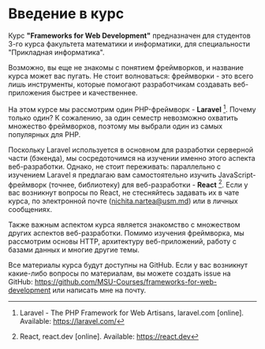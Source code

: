 # Введение в курс

Курс **"Frameworks for Web Development"** предназначен для студентов 3-го курса факультета математики и информатики, для специальности "Прикладная информатика".

Возможно, вы еще не знакомы с понятием фреймворков, и название курса может вас пугать. Не стоит волноваться: фреймворки - это всего лишь инструменты, которые помогают разработчикам создавать веб-приложения быстрее и качественнее.

На этом курсе мы рассмотрим один PHP-фреймворк - **Laravel** [^1]. Почему только один? К сожалению, за один семестр невозможно охватить множество фреймворков, поэтому мы выбрали один из самых популярных для PHP.

Поскольку Laravel используется в основном для разработки серверной части (бэкенда), мы сосредоточимся на изучении именно этого аспекта веб-разработки. Однако, не стоит переживать: параллельно с изучением Laravel я предлагаю вам самостоятельно изучить JavaScript-фреймворк (точнее, библиотеку) для веб-разработки - **React** [^2]. Если у вас возникнут вопросы по React, не стесняйтесь задавать их в чате курса, по электронной почте ([nichita.nartea@usm.md](mailto:nichita.nartea@usm.md)) или в личных сообщениях.

Также важным аспектом курса является знакомство с множеством других аспектов веб-разработки. Помимо изучения фреймворка, мы рассмотрим основы HTTP, архитектуру веб-приложений, работу с базами данных и многие другие темы.

Все материалы курса будут доступны на GitHub. Если у вас возникнут какие-либо вопросы по материалам, вы можете создать issue на GitHub: https://github.com/MSU-Courses/frameworks-for-web-development или написать мне на почту.

[^1]: Laravel - The PHP Framework for Web Artisans, laravel.com [online]. Available: https://laravel.com/
[^2]: React, react.dev [online]. Available: https://react.dev

